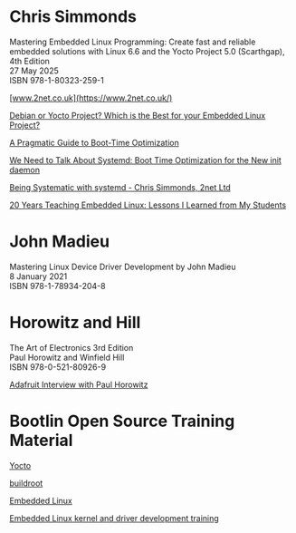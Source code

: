 
# Chris Simmonds

Mastering Embedded Linux Programming: Create fast and reliable embedded solutions with Linux 6.6 and the Yocto Project 5.0 (Scarthgap), 4th Edition\
27 May 2025\
ISBN 978-1-80323-259-1

[www.2net.co.uk](https://www.2net.co.uk/)

[Debian or Yocto Project? Which is the Best for your Embedded Linux Project?](https://www.youtube.com/watch?v=iDllXa8SzUg)

[A Pragmatic Guide to Boot-Time Optimization](https://www.youtube.com/watch?v=gIK1he6Ocpg)

[We Need to Talk About Systemd: Boot Time Optimization for the New init daemon](https://www.youtube.com/watch?v=NNgZXNQtil8)

[Being Systematic with systemd - Chris Simmonds, 2net Ltd](https://www.youtube.com/watch?v=Ws6zR3rFXa4)

[20 Years Teaching Embedded Linux: Lessons I Learned from My Students](https://www.youtube.com/watch?v=DlJcI9RbOvc)

# John Madieu

Mastering Linux Device Driver Development by John Madieu\
8 January 2021\
ISBN 978-1-78934-204-8

# Horowitz and Hill

The Art of Electronics 3rd Edition\
Paul Horowitz and Winfield Hill\
ISBN 978-0-521-80926-9

[Adafruit Interview with Paul Horowitz](https://artofelectronics.net/adafruit-interview-with-paul/)

# Bootlin Open Source Training Material

[Yocto](https://bootlin.com/doc/training/yocto/)

[buildroot](https://bootlin.com/doc/training/buildroot/)

[Embedded Linux](https://bootlin.com/doc/training/embedded-linux/)

[Embedded Linux kernel and driver development training](https://bootlin.com/doc/training/linux-kernel/)
